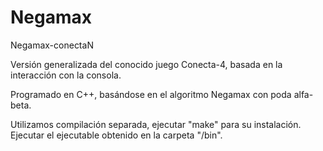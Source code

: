 # Negamax
Negamax-conectaN

Versión generalizada del conocido juego Conecta-4, basada en la interacción con la consola.

Programado en C++, basándose en el algoritmo Negamax con poda alfa-beta.

Utilizamos compilación separada, ejecutar "make" para su instalación. 
Ejecutar el ejecutable obtenido en la carpeta "/bin".
